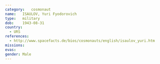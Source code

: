```yaml
---
category:	cosmonaut
name:	ISAULOV, Yuri Fyodorovich
type:	military
dob:	1943-08-31
country:
  - URS
references:
  - http://www.spacefacts.de/bios/cosmonauts/english/isaulov_yuri.htm
missions:
evas:
gender:	Male
---
```

